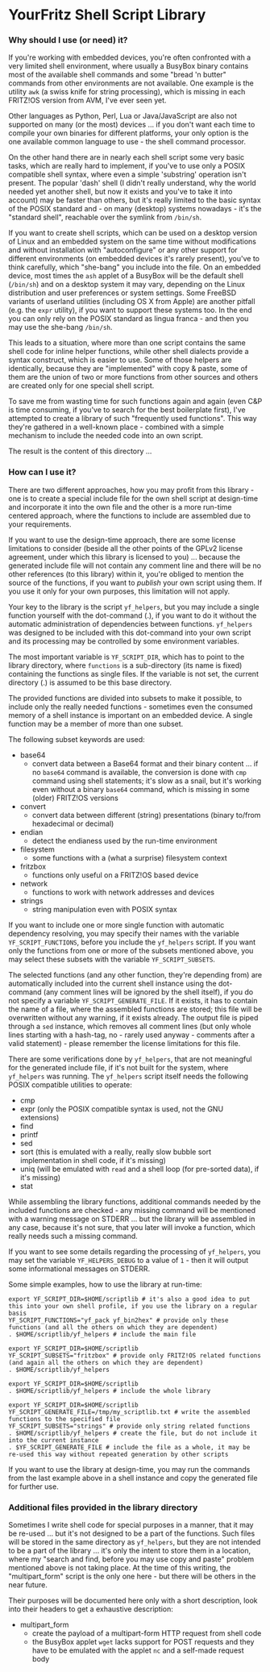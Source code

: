 # YourFritz Shell Script Library

### Why should I use (or need) it?

If you're working with embedded devices, you're often confronted with a very limited shell environment, where usually a BusyBox binary contains most of the available shell commands and some "bread 'n butter" commands from other environments are not available. One example is the utility ```awk``` (a swiss knife for string processing), which is missing in each FRITZ!OS version from AVM, I've ever seen yet.

Other languages as Python, Perl, Lua or Java/JavaScript are also not supported on many (or the most) devices ... if you don't want each time to compile your own binaries for different platforms, your only option is the one available common language to use - the shell command processor.

On the other hand there are in nearly each shell script some very basic tasks, which are really hard to implement, if you've to use only a POSIX compatible shell syntax, where even a simple 'substring' operation isn't present. The popular 'dash' shell (I didn't really understand, why the world needed yet another shell, but now it exists and you've to take it into account) may be faster than others, but it's really limited to the basic syntax of the POSIX standard and - on many (desktop) systems nowadays - it's the "standard shell", reachable over the symlink from ```/bin/sh```.

If you want to create shell scripts, which can be used on a desktop version of Linux and an embedded system on the same time without modifications and without installation with "autoconfigure" or any other support for different environments (on embedded devices it's rarely present), you've to think carefully, which "she-bang" you include into the file. On an embedded device, most times the ```ash``` applet of a BusyBox will be the default shell (```/bin/sh```) and on a desktop system it may vary, depending on the Linux distribution and user preferences or system settings. Some FreeBSD variants of userland utilities (including OS X from Apple) are another pitfall (e.g. the ```expr``` utility), if you want to support these systems too. In the end you can only rely on the POSIX standard as lingua franca - and then you may use the she-bang ```/bin/sh```.

This leads to a situation, where more than one script contains the same shell code for inline helper functions, while other shell dialects provide a syntax construct, which is easier to use. Some of those helpers are identically, because they are "implemented" with copy & paste, some of them are the union of two or more functions from other sources and others are created only for one special shell script.

To save me from wasting time for such functions again and again (even C&P is time consuming, if you've to search for the best boilerplate first), I've attempted to create a library of such "frequently used functions". This way they're gathered in a well-known place - combined with a simple mechanism to include the needed code into an own script.

The result is the content of this directory ...

### How can I use it?

There are two different approaches, how you may profit from this library - one is to create a special include file for the own shell script at design-time and incorporate it into the own file and the other is a more run-time centered approach, where the functions to include are assembled due to your requirements.

If you want to use the design-time approach, there are some license limitations to consider (beside all the other points of the GPLv2 license agreement, under which this library is licensed to you) ... because the generated include file will not contain any comment line and there will be no other references (to this library) within it, you're obliged to mention the source of the functions, if you want to *publish* your own script using them. If you use it only for your own purposes, this limitation will not apply.

Your key to the library is the script ```yf_helpers```, but you may include a single function yourself with the dot-command (.), if you want to do it without the automatic administration of dependencies between functions. ```yf_helpers``` was designed to be included with this dot-command into your own script and its processing may be controlled by some environment variables.

The most important variable is ```YF_SCRIPT_DIR```, which has to point to the library directory, where ```functions``` is a sub-directory (its name is fixed) containing the functions as single files. If the variable is not set, the current directory (.) is assumed to be this base directory.

The provided functions are divided into subsets to make it possible, to include only the really needed functions - sometimes even the consumed memory of a shell instance is important on an embedded device. A single function may be a member of more than one subset.

The following subset keywords are used:
* base64
  - convert data between a Base64 format and their binary content ... if no ```base64``` command is available, the conversion is done with ```cmp``` command using shell statements; it's slow as a snail, but it's working even without a binary ```base64``` command, which is missing in some (older) FRITZ!OS versions
* convert
  - convert data between different (string) presentations (binary to/from hexadecimal or decimal)
* endian
  - detect the endianess used by the run-time environment
* filesystem
  - some functions with a (what a surprise) filesystem context
* fritzbox
  - functions only useful on a FRITZ!OS based device
* network
  - functions to work with network addresses and devices
* strings
  - string manipulation even with POSIX syntax

If you want to include one or more single function with automatic dependency resolving, you may specify their names with the variable ```YF_SCRIPT_FUNCTIONS```, before you include the ```yf_helpers``` script. If you want only the functions from one or more of the subsets mentioned above, you may select these subsets with the variable ```YF_SCRIPT_SUBSETS```.

The selected functions (and any other function, they're depending from) are automatically included into the current shell instance using the dot-command (any comment lines will be ignored by the shell itself), if you do not specify a variable ```YF_SCRIPT_GENERATE_FILE```. If it exists, it has to contain the name of a file, where the assembled functions are stored; this file will be overwritten without any warning, if it exists already. The output file is piped through a ```sed``` instance, which removes all comment lines (but only whole lines starting with a hash-tag, no - rarely used anyway - comments after a valid statement) - please remember the license limitations for this file.

There are some verifications done by ```yf_helpers```, that are not meaningful for the generated include file, if it's not built for the system, where ```yf_helpers``` was running. The ```yf_helpers``` script itself needs the following POSIX compatible utilities to operate:

* cmp
* expr (only the POSIX compatible syntax is used, not the GNU extensions)
* find
* printf
* sed
* sort (this is emulated with a really, really slow bubble sort implementation in shell code, if it's missing)
* uniq (will be emulated with ```read``` and a shell loop (for pre-sorted data), if it's missing)
* stat

While assembling the library functions, additional commands needed by the included functions are checked - any missing command will be mentioned with a warning message on STDERR ... but the library will be assembled in any case, because it's not sure, that you later will invoke a function, which really needs such a missing command.

If you want to see some details regarding the processing of ```yf_helpers```, you may set the variable ```YF_HELPERS_DEBUG``` to a value of ```1``` - then it will output some informational messages on STDERR.

Some simple examples, how to use the library at run-time:

```
export YF_SCRIPT_DIR=$HOME/scriptlib # it's also a good idea to put this into your own shell profile, if you use the library on a regular basis
YF_SCRIPT_FUNCTIONS="yf_pack yf_bin2hex" # provide only these functions (and all the others on which they are dependent)
. $HOME/scriptlib/yf_helpers # include the main file
```

```
export YF_SCRIPT_DIR=$HOME/scriptlib
YF_SCRIPT_SUBSETS="fritzbox" # provide only FRITZ!OS related functions (and again all the others on which they are dependent)
. $HOME/scriptlib/yf_helpers
```

```
export YF_SCRIPT_DIR=$HOME/scriptlib
. $HOME/scriptlib/yf_helpers # include the whole library
```

```
export YF_SCRIPT_DIR=$HOME/scriptlib
YF_SCRIPT_GENERATE_FILE=/tmp/my_scriptlib.txt # write the assembled functions to the specified file
YF_SCRIPT_SUBSETS="strings" # provide only string related functions
. $HOME/scriptlib/yf_helpers # create the file, but do not include it into the current instance
. $YF_SCRIPT_GENERATE_FILE # include the file as a whole, it may be re-used this way without repeated generation by other scripts

```

If you want to use the library at design-time, you may run the commands from the last example above in a shell instance and copy the generated file for further use.

### Additional files provided in the library directory

Sometimes I write shell code for special purposes in a manner, that it may be re-used ... but it's not designed to be a part of the functions. Such files will be stored in the same directory as ```yf_helpers```, but they are not intended to be a part of the library ... it's only the intent to store them in a location, where my "search and find, before you may use copy and paste" problem mentioned above is not taking place. At the time of this writing, the "multipart_form" script is the only one here - but there will be others in the near future.

Their purposes will be documented here only with a short description, look into their headers to get a exhaustive description:

* multipart_form
  * create the payload of a multipart-form HTTP request from shell code
  * the BusyBox applet ```wget``` lacks support for POST requests and they have to be emulated with the applet ```nc``` and a self-made request body


